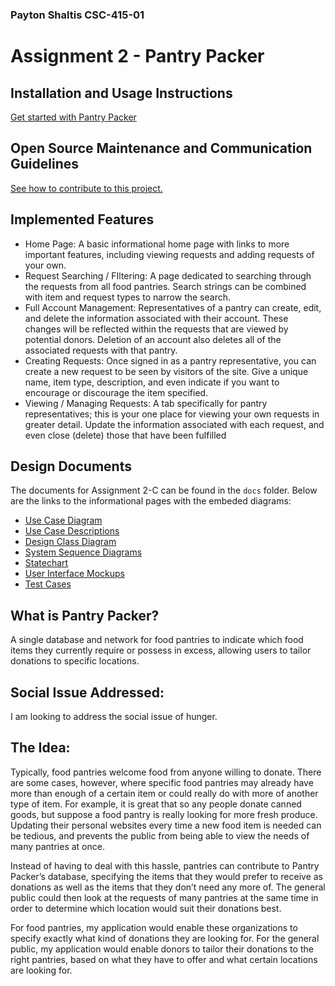 ### Payton Shaltis CSC-415-01
# Assignment 2 - Pantry Packer

## Installation and Usage Instructions
[Get started with Pantry Packer](./docs/pages/installation_and_usage.md)

## Open Source Maintenance and Communication Guidelines
[See how to contribute to this project.](./docs/pages/open_source_guidelines.md)

## Implemented Features
- Home Page: A basic informational home page with links to more important features, including
viewing requests and adding requests of your own.
- Request Searching / FIltering: A page dedicated to searching through the requests from all food
pantries. Search strings can be combined with item and request types to narrow the search.
- Full Account Management: Representatives of a pantry can create, edit, and delete the
information associated with their account. These changes will be reflected within the requests that
are viewed by potential donors. Deletion of an account also deletes all of the associated requests
with that pantry.
- Creating Requests: Once signed in as a pantry representative, you can create a new request to be
seen by visitors of the site. Give a unique name, item type, description, and even indicate if you
want to encourage or discourage the item specified.
- Viewing / Managing Requests: A tab specifically for pantry representatives; this is your one place
for viewing your own requests in greater detail. Update the information associated with each
request, and even close (delete) those that have been fulfilled

## Design Documents
The documents for Assignment 2-C can be found in the `docs` folder. Below are the links to the informational pages with the embeded diagrams:

- [Use Case Diagram](./docs/pages/use_case_diagram.md)
- [Use Case Descriptions](./docs/pages/use_case_descriptions.md)
- [Design Class Diagram](./docs/pages/class_diagram.md)
- [System Sequence Diagrams](./docs/pages/sequence_diagrams.md)
- [Statechart](./docs/pages/statechart.md)
- [User Interface Mockups](./docs/pages/ui_mockups.md)
- [Test Cases](./docs/pages/testing.md)

## What is Pantry Packer?
A single database and network for food pantries to indicate which food items they currently require or possess in excess, allowing users to tailor donations to specific locations.

## Social Issue Addressed:
I am looking to address the social issue of hunger.

## The Idea:
Typically, food pantries welcome food from anyone willing to donate. There are some cases, however, where specific food pantries may already have more than enough of a certain item or could really do with more of another type of item. For example, it is great that so any people donate canned goods, but suppose a food pantry is really looking for more fresh produce. Updating their personal websites every time a new food item is needed can be tedious, and prevents the public from being able to view the needs of many pantries at once.

Instead of having to deal with this hassle, pantries can contribute to Pantry Packer’s database, specifying the items that they would prefer to receive as donations as well as the items that they don’t need any more of. The general public could then look at the requests of many pantries at the same time in order to determine which location would suit their donations best.

For food pantries, my application would enable these organizations to specify exactly what kind of donations they are looking for. For the general public, my application would enable donors to tailor their donations to the right pantries, based on what they have to offer and what certain locations are looking for.